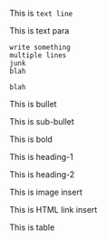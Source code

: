 This is `text line`

This is text para
```
write something
multiple lines
junk
blah

blah
```

This is bullet

This is sub-bullet

This is bold

This is heading-1

This is heading-2

This is image insert

This is HTML link insert

This is table
